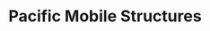 ---
title: "Pacific Mobile Structures"
url: /airway-heights/pacific-mobile-structures/
shop: shop
---